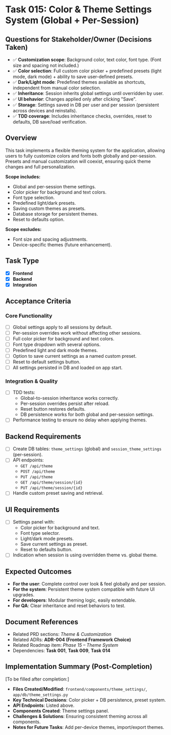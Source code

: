 # Task 015: Color & Theme Settings System (Global + Per-Session)

## Questions for Stakeholder/Owner (Decisions Taken)
- ✅ **Customization scope**: Background color, text color, font type. (Font size and spacing not included.)
- ✅ **Color selection**: Full custom color picker + predefined presets (light mode, dark mode) + ability to save user-defined presets.
- ✅ **Dark/Light mode**: Predefined themes available as shortcuts, independent from manual color selection.
- ✅ **Inheritance**: Session inherits global settings until overridden by user.
- ✅ **UI behavior**: Changes applied only after clicking "Save".
- ✅ **Storage**: Settings saved in DB per user and per session (persistent across devices and reinstalls).
- ✅ **TDD coverage**: Includes inheritance checks, overrides, reset to defaults, DB save/load verification.

## Overview
This task implements a flexible theming system for the application, allowing users to fully customize colors and fonts both globally and per-session.  
Presets and manual customization will coexist, ensuring quick theme changes and full personalization.

**Scope includes:**
- Global and per-session theme settings.
- Color picker for background and text colors.
- Font type selection.
- Predefined light/dark presets.
- Saving custom themes as presets.
- Database storage for persistent themes.
- Reset to defaults option.

**Scope excludes:**
- Font size and spacing adjustments.
- Device-specific themes (future enhancement).

## Task Type
- [x] **Frontend**
- [x] **Backend**
- [x] **Integration**

## Acceptance Criteria
### Core Functionality
- [ ] Global settings apply to all sessions by default.
- [ ] Per-session overrides work without affecting other sessions.
- [ ] Full color picker for background and text colors.
- [ ] Font type dropdown with several options.
- [ ] Predefined light and dark mode themes.
- [ ] Option to save current settings as a named custom preset.
- [ ] Reset to default settings button.
- [ ] All settings persisted in DB and loaded on app start.

### Integration & Quality
- [ ] TDD tests:
  - Global-to-session inheritance works correctly.
  - Per-session overrides persist after reload.
  - Reset button restores defaults.
  - DB persistence works for both global and per-session settings.
- [ ] Performance testing to ensure no delay when applying themes.

## Backend Requirements
- [ ] Create DB tables: `theme_settings` (global) and `session_theme_settings` (per-session).
- [ ] API endpoints:
  - `GET /api/theme`
  - `POST /api/theme`
  - `PUT /api/theme`
  - `GET /api/theme/session/{id}`
  - `PUT /api/theme/session/{id}`
- [ ] Handle custom preset saving and retrieval.

## UI Requirements
- [ ] Settings panel with:
  - Color picker for background and text.
  - Font type selector.
  - Light/dark mode presets.
  - Save current settings as preset.
  - Reset to defaults button.
- [ ] Indication when session is using overridden theme vs. global theme.

## Expected Outcomes
- **For the user**: Complete control over look & feel globally and per session.
- **For the system**: Persistent theme system compatible with future UI upgrades.
- **For developers**: Modular theming logic, easily extendable.
- **For QA**: Clear inheritance and reset behaviors to test.

## Document References
- Related PRD sections: *Theme & Customization*
- Related ADRs: **ADR-004 (Frontend Framework Choice)**
- Related Roadmap item: *Phase 15 – Theme System*
- Dependencies: **Task 001**, **Task 009**, **Task 014**

## Implementation Summary (Post-Completion)
[To be filled after completion:]
- **Files Created/Modified**: `frontend/components/theme_settings/`, `app/db/theme_settings.py`
- **Key Technical Decisions**: Color picker + DB persistence, preset system.
- **API Endpoints**: Listed above.
- **Components Created**: Theme settings panel.
- **Challenges & Solutions**: Ensuring consistent theming across all components.
- **Notes for Future Tasks**: Add per-device themes, import/export themes.
